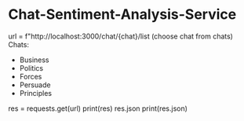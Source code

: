 # Chat-Sentiment-Analysis-Service


url = f"http://localhost:3000/chat/{chat}/list
(choose chat from chats)
Chats: 
 - Business 
 - Politics
 - Forces
 - Persuade
 - Principles

res = requests.get(url)
print(res)
res.json
print(res.json)
